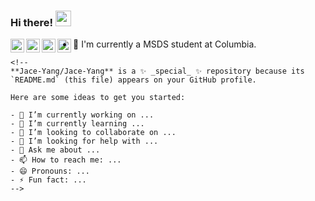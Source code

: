 ### Hi there! <img src="https://media.giphy.com/media/hvRJCLFzcasrR4ia7z/giphy.gif" width="25px"/>

<a href="https://discord.gg/XTW52Kt"> <img src="https://raw.githubusercontent.com/peterthehan/peterthehan/master/assets/discord.svg" alt="Abhishek&apos;s Discord" align="left" width="22px"/> </a> <a href="https://twitter.com/abhisheknaiidu"> <img src="https://raw.githubusercontent.com/peterthehan/peterthehan/master/assets/twitter.svg" alt="Abhishek Naidu | Twitter" align="left" width="22px"/> </a> <a href="https://www.linkedin.com/in/abhisheknaiidu/"> <img src="https://raw.githubusercontent.com/peterthehan/peterthehan/master/assets/linkedin.svg" alt="Abhishek&apos;s LinkedIN" align="left" width="22px"/> </a> <a href="https://open.spotify.com/user/e90fe4zsndbm6xoe2t7t8kogf?si=WaLKpwvWTle0btle2qPb6g"> <img src="https://raw.githubusercontent.com/peterthehan/peterthehan/master/assets/spotify.svg" alt="Abhishek&apos;s Spotify" align="left" width="22px"/> </a>

-   🔭 I'm currently a MSDS student at Columbia.

```{=html}
<!--
**Jace-Yang/Jace-Yang** is a ✨ _special_ ✨ repository because its `README.md` (this file) appears on your GitHub profile.

Here are some ideas to get you started:

- 🔭 I’m currently working on ...
- 🌱 I’m currently learning ...
- 👯 I’m looking to collaborate on ...
- 🤔 I’m looking for help with ...
- 💬 Ask me about ...
- 📫 How to reach me: ...
- 😄 Pronouns: ...
- ⚡ Fun fact: ...
-->
```
